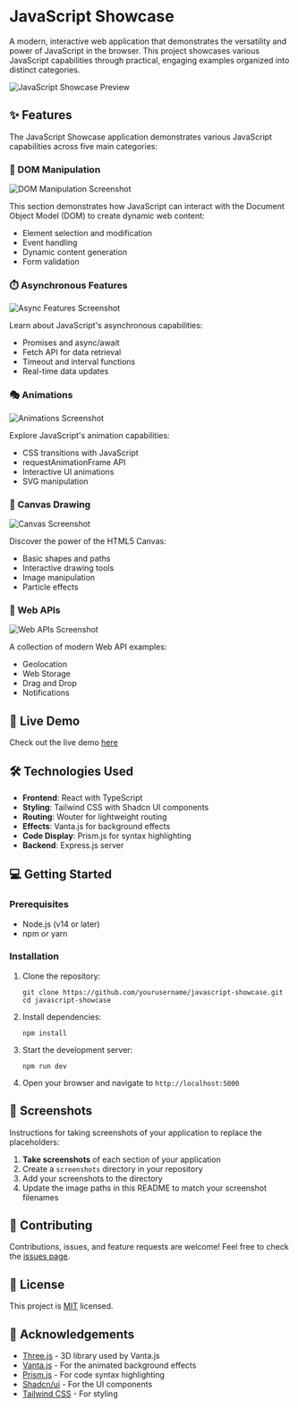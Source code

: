 # JavaScript Showcase

A modern, interactive web application that demonstrates the versatility and power of JavaScript in the browser. This project showcases various JavaScript capabilities through practical, engaging examples organized into distinct categories.

![JavaScript Showcase Preview](https://github.com/yourusername/javascript-showcase/raw/main/screenshots/homepage.png)

## ✨ Features

The JavaScript Showcase application demonstrates various JavaScript capabilities across five main categories:

### 🔄 DOM Manipulation

![DOM Manipulation Screenshot](https://github.com/yourusername/javascript-showcase/raw/main/screenshots/dom-manipulation.png)

This section demonstrates how JavaScript can interact with the Document Object Model (DOM) to create dynamic web content:
- Element selection and modification
- Event handling
- Dynamic content generation
- Form validation

### ⏱️ Asynchronous Features

![Async Features Screenshot](https://github.com/yourusername/javascript-showcase/raw/main/screenshots/async-features.png)

Learn about JavaScript's asynchronous capabilities:
- Promises and async/await
- Fetch API for data retrieval
- Timeout and interval functions
- Real-time data updates

### 🎭 Animations

![Animations Screenshot](https://github.com/yourusername/javascript-showcase/raw/main/screenshots/animations.png)

Explore JavaScript's animation capabilities:
- CSS transitions with JavaScript
- requestAnimationFrame API
- Interactive UI animations
- SVG manipulation

### 🎨 Canvas Drawing

![Canvas Screenshot](https://github.com/yourusername/javascript-showcase/raw/main/screenshots/canvas.png)

Discover the power of the HTML5 Canvas:
- Basic shapes and paths
- Interactive drawing tools
- Image manipulation
- Particle effects

### 🔌 Web APIs

![Web APIs Screenshot](https://github.com/yourusername/javascript-showcase/raw/main/screenshots/web-apis.png)

A collection of modern Web API examples:
- Geolocation
- Web Storage
- Drag and Drop
- Notifications

## 🌟 Live Demo

Check out the live demo [here](https://javascript-showcase.yourdomain.com)

## 🛠️ Technologies Used

- **Frontend**: React with TypeScript
- **Styling**: Tailwind CSS with Shadcn UI components
- **Routing**: Wouter for lightweight routing
- **Effects**: Vanta.js for background effects
- **Code Display**: Prism.js for syntax highlighting
- **Backend**: Express.js server

## 💻 Getting Started

### Prerequisites

- Node.js (v14 or later)
- npm or yarn

### Installation

1. Clone the repository:
   ```
   git clone https://github.com/yourusername/javascript-showcase.git
   cd javascript-showcase
   ```

2. Install dependencies:
   ```
   npm install
   ```

3. Start the development server:
   ```
   npm run dev
   ```

4. Open your browser and navigate to `http://localhost:5000`

## 📸 Screenshots

Instructions for taking screenshots of your application to replace the placeholders:

1. **Take screenshots** of each section of your application
2. Create a `screenshots` directory in your repository
3. Add your screenshots to the directory
4. Update the image paths in this README to match your screenshot filenames

## 🤝 Contributing

Contributions, issues, and feature requests are welcome! Feel free to check the [issues page](https://github.com/yourusername/javascript-showcase/issues).

## 📜 License

This project is [MIT](LICENSE) licensed.

## 🙏 Acknowledgements

- [Three.js](https://threejs.org/) - 3D library used by Vanta.js
- [Vanta.js](https://www.vantajs.com/) - For the animated background effects
- [Prism.js](https://prismjs.com/) - For code syntax highlighting
- [Shadcn/ui](https://ui.shadcn.com/) - For the UI components
- [Tailwind CSS](https://tailwindcss.com/) - For styling
